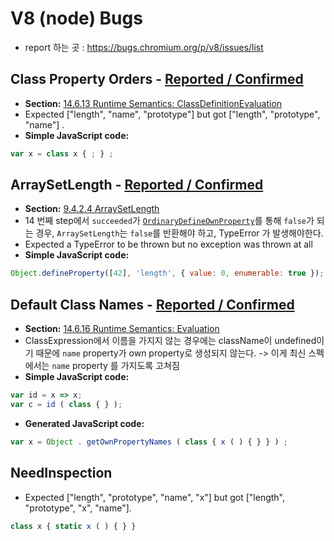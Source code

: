 # V8 (node) Bugs

- report 하는 곳 : https://bugs.chromium.org/p/v8/issues/list

## Class Property Orders - [Reported / Confirmed](https://bugs.chromium.org/p/v8/issues/detail?id=10781)
- __Section:__ [14.6.13 Runtime Semantics: ClassDefinitionEvaluation](http://ecma-international.org/ecma-262/11.0/#sec-runtime-semantics-classdefinitionevaluation)
- Expected ["length", "name", "prototype"] but got ["length", "prototype", "name"] .
- __Simple JavaScript code:__
```js
var x = class x { ; } ;
```

## ArraySetLength - [Reported / Confirmed](https://bugs.chromium.org/p/v8/issues/detail?id=10782)
- __Section:__ [9.4.2.4 ArraySetLength](http://ecma-international.org/ecma-262/11.0/#sec-arraysetlength)
- 14 번째 step에서 `succeeded`가 [`OrdinaryDefineOwnProperty`](http://ecma-international.org/ecma-262/11.0/#sec-ordinarydefineownproperty)를
통해 `false`가 되는 경우, `ArraySetLength`는 `false`를 반환해야 하고, TypeError 가 발생해야한다.
- Expected a TypeError to be thrown but no exception was thrown at all
- __Simple JavaScript code:__
```js
Object.defineProperty([42], 'length', { value: 0, enumerable: true });
```

## Default Class Names - [Reported / Confirmed](https://bugs.chromium.org/p/v8/issues/detail?id=10798)
- __Section:__ [14.6.16 Runtime Semantics: Evaluation](https://www.ecma-international.org/ecma-262/#sec-class-definitions-runtime-semantics-evaluation)
- ClassExpression에서 이름을 가지지 않는 경우에는 className이 undefined이기 때문에 `name` property가 own property로 생성되지 않는다. -> 이게 최신 스펙에서는 `name` property 를 가지도록 고쳐짐
- __Simple JavaScript code:__
```js
var id = x => x;
var c = id ( class { } );
```
- __Generated JavaScript code:__
```js
var x = Object . getOwnPropertyNames ( class { x ( ) { } } ) ;
```

## NeedInspection
- Expected ["length", "prototype", "name", "x"] but got ["length", "prototype", "x", "name"].
```js
class x { static x ( ) { } }
```
